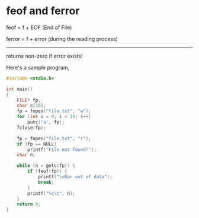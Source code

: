 # feof and ferror

feof    = f + EOF (End of File)

ferror = f + error (during the reading process)

***

returns non-zero if error exists!

Here's a sample program,

```c
#include <stdio.h>

int main()
{
    FILE* fp;
    char c[16];
    fp = fopen("file.txt", "w");
    for (int i = 0; i < 10; i++)
        putc('a', fp);
    fclose(fp);

    fp = fopen("file.txt", "r");
    if (fp == NULL)
        printf("File not found!");
    char n;

    while (n = getc(fp)) {
        if (feof(fp)) {
            printf("\nRan out of data");
            break;
        }
        printf("%c\t", n);
    }
    return 0;
}

```
